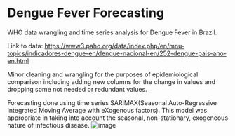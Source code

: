 # Dengue Fever Forecasting
WHO data wrangling and time series analysis for Dengue Fever in Brazil.

Link to data: https://www3.paho.org/data/index.php/en/mnu-topics/indicadores-dengue-en/dengue-nacional-en/252-dengue-pais-ano-en.html

Minor cleaning and wrangling for the purposes of epidemiological comparison including adding new columns for the change in values and dropping some not needed or redundant values. 

Forecasting done using time series SARIMAX(Seasonal Auto-Regressive Integrated Moving Average with eXogenous factors). This model was appropriate in taking into account the seasonal, non-stationary, exogeneous nature of infectious disease. 
![image](https://github.com/CarruthT/DengueFeverForecasting/assets/97051391/8aa56a98-3fbd-42c2-adf7-68770051da2e)
